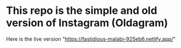 # This repo is the simple and old version of Instagram (Oldagram) 
Here is the live version "https://fastidious-malabi-925eb6.netlify.app/"
